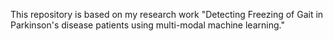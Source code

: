 This repository is based on my research work "Detecting Freezing of Gait in Parkinson's disease patients using multi-modal machine learning."
